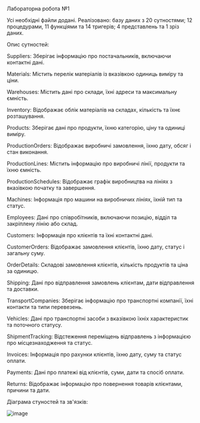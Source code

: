 Лабораторна робота №1

Усі необхідні файли додані. Реалізовано: базу даних з 20 сутностями; 12 процедурами, 11 функціями та 14 тригерів; 4 представлень та 1 зріз даних.

Опис сутностей:

Suppliers: Зберігає інформацію про постачальників, включаючи контактні дані.

Materials: Містить перелік матеріалів із вказівкою одиниць виміру та ціни.

Warehouses: Містить дані про склади, їхні адреси та максимальну ємність.

Inventory: Відображає облік матеріалів на складах, кількість та їхнє розташування.

Products: Зберігає дані про продукти, їхню категорію, ціну та одиниці виміру.

ProductionOrders: Відображає виробничі замовлення, їхню дату, обсяг і стан виконання.

ProductionLines: Містить інформацію про виробничі лінії, продукти та їхню ємність.

ProductionSchedules: Відображає графік виробництва на лініях з вказівкою початку та завершення.

Machines: Інформація про машини на виробничих лініях, їхній тип та статус.

Employees: Дані про співробітників, включаючи позицію, відділ та закріплену лінію або склад.

Customers: Інформація про клієнтів та їхні контактні дані.

CustomerOrders: Відображає замовлення клієнтів, їхню дату, статус і загальну суму.

OrderDetails: Складові замовлення клієнтів, кількість продуктів та ціна за одиницю.

Shipping: Дані про відправлення замовлень клієнтам, дати відправлення та доставки.

TransportCompanies: Зберігає інформацію про транспортні компанії, їхні контакти та типи перевезень.

Vehicles: Дані про транспортні засоби з вказівкою їхніх характеристик та поточного статусу.

ShipmentTracking: Відстеження переміщень відправлень з інформацією про місцезнаходження та статус.

Invoices: Інформація про рахунки клієнтів, їхню дату, суму та статус оплати.

Payments: Дані про платежі від клієнтів, суми, дати та спосіб оплати.

Returns: Відображає інформацію про повернення товарів клієнтами, причини та дати.

Діаграма стуностей та зв'язків:

![image](https://github.com/user-attachments/assets/a1c35675-cdd4-42e3-a4cf-58e8ea24036e)

